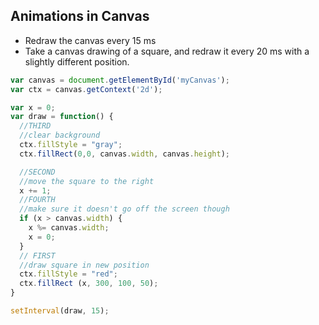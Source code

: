 ## Animations in Canvas

* Redraw the canvas every 15 ms
* Take a canvas drawing of a square, and redraw it every 20 ms with a slightly different position.

```javascript
var canvas = document.getElementById('myCanvas');
var ctx = canvas.getContext('2d');

var x = 0;
var draw = function() {
  //THIRD
  //clear background
  ctx.fillStyle = "gray";
  ctx.fillRect(0,0, canvas.width, canvas.height);

  //SECOND
  //move the square to the right
  x += 1;
  //FOURTH
  //make sure it doesn't go off the screen though
  if (x > canvas.width) {
    x %= canvas.width;
    x = 0;
  }
  // FIRST
  //draw square in new position
  ctx.fillStyle = "red";
  ctx.fillRect (x, 300, 100, 50);
}

setInterval(draw, 15);
```
